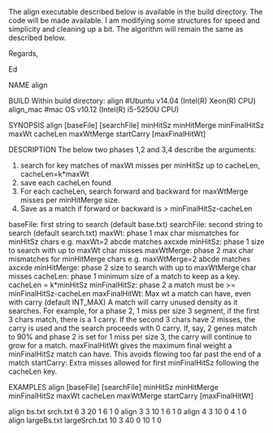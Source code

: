 The align executable described below is available in the build directory.  The code will be made available.  I am modifying some structures for speed and simplicity and cleaning up a bit.  The algorithm will remain the same as described below.  

Regards,

Ed

NAME
align

BUILD
Within build directory:
align #Ubuntu v14.04 (Intel(R) Xeon(R) CPU)
align_mac #mac OS v10.12 (Intel(R) i5-5250U CPU)

SYNOPSIS
align [baseFile] [searchFile] minHitSz minHitMerge minFinalHitSz maxWt cacheLen maxWtMerge startCarry [maxFinalHitWt]

DESCRIPTION
The below two phases 1,2 and 3,4 describe the arguments:
  1) search for key matches of maxWt misses per minHitSz up to cacheLen, cacheLen=k*maxWt
  2) save each cacheLen found
  3) For each cacheLen, search forward and backward for maxWtMerge misses per minHitMerge size.
  4) Save as a match if forward or backward is > minFinalHitSz-cacheLen

baseFile: first string to search (default base.txt)
searchFile: second string to search (default search.txt)
maxWt: phase 1 max char mismatches for minHitSz chars e.g. maxWt=2 abcde matches axcxde
minHitSz: phase 1 size to search with up to maxWt char misses
maxWtMerge: phase 2 max char mismatches for minHitMerge chars e.g. maxWtMerge=2 abcde matches axcxde
minHitMerge: phase 2 size to search with up to maxWtMerge char misses
cacheLen: phase 1 minimum size of a match to keep as a key. cacheLen = k*minHitSz
minFinalHitSz: phase 2 a match must be >= minFinalHitSz-cacheLen
maxFinalHitWt: Max wt a match can have, even with carry (default INT_MAX)
     A match will carry unused density as it searches.  For example, for a phase 2, 1 miss per size 3 segment,
     if the first 3 chars match, there is a 1 carry.  If the second 3 chars have 2 misses, the carry
     is used and the search proceeds with 0 carry.  If, say, 2 genes match to 90% and phase 2 is set for 1
     miss per size 3, the carry will continue to grow for a match. maxFinalHitWt gives the maximum final weight a 
     minFinalHitSz match can have.  This avoids flowing too far past the end of a match 
startCarry: Extra misses allowed for first minFinalHitSz following the cacheLen key.

EXAMPLES
align [baseFile] [searchFile] minHitSz minHitMerge minFinalHitSz maxWt cacheLen maxWtMerge startCarry [maxFinalHitWt]

align bs.txt srch.txt 6 3 20 1 6 1 0 
align 3 3 10 1 6 1 0 
align 4 3 10 0 4 1 0 
align largeBs.txt largeSrch.txt 10 3 40 0 10 1 0
